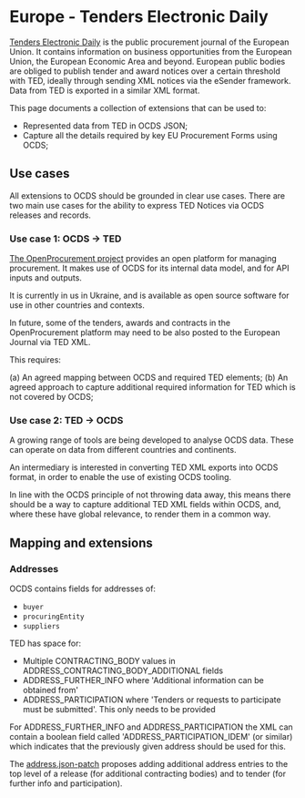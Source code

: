 # Europe - Tenders Electronic Daily

[Tenders Electronic Daily](http://ted.europa.eu/) is the public procurement journal of the European Union. It contains information on business opportunities from the European Union, the European Economic Area and beyond. European public bodies are obliged to publish tender and award notices over a certain threshold with TED, ideally through sending XML notices via the eSender framework. Data from TED is exported in a similar XML format.

This page documents a collection of extensions that can be used to:

* Represented data from TED in OCDS JSON;
* Capture all the details required by key EU Procurement Forms using OCDS;

## Use cases
All extensions to OCDS should be grounded in clear use cases. There are two main use cases for the ability to express TED Notices via OCDS releases and records.

### Use case 1: OCDS -> TED

[The OpenProcurement project](http://openprocurement.org/en/) provides an open platform for managing procurement. It makes use of OCDS for its internal data model, and for API inputs and outputs. 

It is currently in us in Ukraine, and is available as open source software for use in other countries and contexts.

In future, some of the tenders, awards and contracts in the OpenProcurement platform may need to be also posted to the European Journal via TED XML.

This requires:

(a) An agreed mapping between OCDS and required TED elements;
(b) An agreed approach to capture additional required information for TED which is not covered by OCDS;

### Use case 2: TED -> OCDS

A growing range of tools are being developed to analyse OCDS data. These can operate on data from different countries and continents.

An intermediary is interested in converting TED XML exports into OCDS format, in order to enable the use of existing OCDS tooling. 

In line with the OCDS principle of not throwing data away, this means there should be a way to capture additional TED XML fields within OCDS, and, where these have global relevance, to render them in a common way. 

## Mapping and extensions

### Addresses 

OCDS contains fields for addresses of: 

* ```buyer``` 
* ```procuringEntity```
* ```suppliers```

TED has space for:

* Multiple CONTRACTING_BODY values in ADDRESS\_CONTRACTING\_BODY\_ADDITIONAL fields
* ADDRESS\_FURTHER\_INFO where 'Additional information can be obtained from'
* ADDRESS_PARTICIPATION where 'Tenders or requests to participate must be submitted'. This only needs to be provided

For ADDRESS\_FURTHER\_INFO and ADDRESS_PARTICIPATION the XML can contain a boolean field called 'ADDRESS\_PARTICIPATION\_IDEM' (or similar) which indicates that the previously given address should be used for this. 

The [address.json-patch](../../schema/TED/address.json-patch) proposes adding additional address entries to the top level of a release (for additional contracting bodies) and to tender (for further info and participation).


